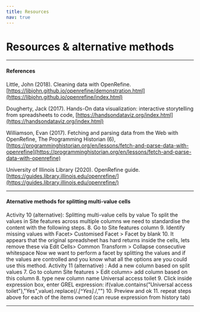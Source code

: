 ```yaml
---
title: Resources
nav: true
---
```

# Resources & alternative methods
----

#### References

Little, John (2018). Cleaning data with OpenRefine. [https://libjohn.github.io/openrefine/demonstration.html](https://libjohn.github.io/openrefine/index.html)

Dougherty, Jack (2017). Hands-On data visualization: interactive storytelling from spreadsheets to code, [https://handsondataviz.org/index.html](https://handsondataviz.org/index.html)

Williamson, Evan (2017). Fetching and parsing data from the Web with OpenRefine, The Programming Historian (6), [https://programminghistorian.org/en/lessons/fetch-and-parse-data-with-openrefine](https://programminghistorian.org/en/lessons/fetch-and-parse-data-with-openrefine)

University of Illinois Library (2020). OpenRefine guide. [https://guides.library.illinois.edu/openrefine/](https://guides.library.illinois.edu/openrefine/)

----

#### Aternative methods for splitting multi-value cells 

Activity 10 (alternative): Splitting multi-value cells by value
To split the values in Site features across multiple columns we need to standardise the content with the following steps. 
8.	Go to Site features column
9.	Identify missing values with Facet> Customised Facet > Facet by blank
10.	It appears that the original spreadsheet has hard returns inside the cells, lets remove these via Edit Cells> Common Transform  > Collapse consecutive whitespace 
Now we want to perform a facet by splitting the values and if the values are controlled and you know what all the options are you could use this method.
Activity 11 (alternative) : Add a new column based on split values
7.	Go to column  Site features > Edit column> add column based on this column
8.	type new column name Universal access toilet
9.	Click inside expression box, enter GREL expression:
if(value.contains("Universal access toilet"),"Yes",value).replace(/.*[^Yes].*/,"") 
10.	Preview and ok
11.	repeat steps above for each of the items owned (can reuse expression from history tab)

----


